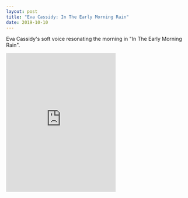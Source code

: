```yaml
---
layout: post
title: "Eva Cassidy: In The Early Morning Rain"
date: 2019-10-10
---
```


Eva Cassidy's soft voice resonating the morning in "In The Early Morning Rain".

<iframe src="https://open.spotify.com/embed/track/3FinYm2pHulDkO7dajmKZT" width="300" height="380" frameborder="0" allowtransparency="true" allow="encrypted-media"></iframe>